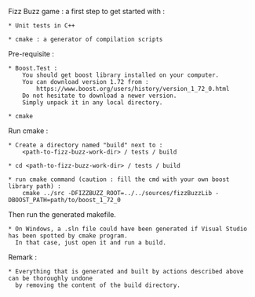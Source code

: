 Fizz Buzz game :
	a first step to get started with :
	
	* Unit tests in C++
	
	* cmake : a generator of compilation scripts


Pre-requisite :

	* Boost.Test :
		You should get boost library installed on your computer.
		You can download version 1.72 from :
			https://www.boost.org/users/history/version_1_72_0.html
		Do not hesitate to download a newer version.
		Simply unpack it in any local directory.
		
	* cmake
	
Run cmake :

	* Create a directory named "build" next to :
		<path-to-fizz-buzz-work-dir> / tests / build
		
	* cd <path-to-fizz-buzz-work-dir> / tests / build
	
	* run cmake command (caution : fill the cmd with your own boost library path) :
		cmake ../src -DFIZZBUZZ_ROOT=../../sources/fizzBuzzLib -DBOOST_PATH=path/to/boost_1_72_0

Then run the generated makefile.

	* On Windows, a .sln file could have been generated if Visual Studio has been spotted by cmake program.
	  In that case, just open it and run a build.

Remark :

	* Everything that is generated and built by actions described above can be thoroughly undone
	  by removing the content of the build directory.
		